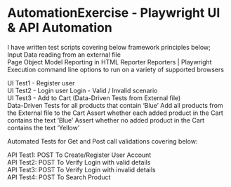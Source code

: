 # AutomationExercise - Playwright UI & API Automation 

I have written test scripts covering below framework principles below; <br />
Input Data reading from an external file <br />
Page Object Model Reporting in HTML Reporter Reporters | Playwright  <br />
Execution command line options to run on a variety of supported browsers <br />

UI Test1 - Register user <br />
UI Test2 - Login user Login - Valid / Invalid scenario <br />
UI Test3 - Add to Cart (Data-Driven Tests from External file) <br />
Data-Driven Tests for all products that contain ‘Blue’ Add all products from the External file to the Cart Assert whether each added product in the Cart contains the text ‘Blue’ Assert whether no added product in the Cart contains the text ‘Yellow’ <br />

Automated Tests for Get and Post call validations covering below: <br />

API Test1: POST To Create/Register User Account <br />
API Test2: POST To Verify Login with valid details <br />
API Test3: POST To Verify Login with invalid details <br />
API Test4: POST To Search Product <br />
